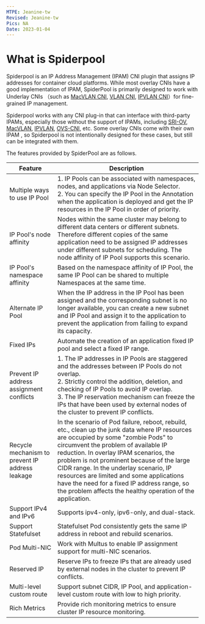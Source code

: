 ```yaml
---
MTPE: Jeanine-tw
Revised: Jeanine-tw
Pics: NA
Date: 2023-01-04
---
```


# What is Spiderpool

Spiderpool is an IP Address Management (IPAM) CNI plugin that assigns IP addresses for container cloud platforms.
While most overlay CNIs have a good implementation of IPAM, SpiderPool is primarily designed to work with Underlay CNIs
（such as [MacVLAN CNI](https://github.com/containernetworking/plugins/tree/main/plugins/main/macvlan), [VLAN CNI](https://github.com/containernetworking/plugins/tree/main/plugins/main/vlan), [IPVLAN CNI](https://github.com/containernetworking/plugins/tree/main/plugins/main/ipvlan)）for fine-grained IP management.

Spiderpool works with any CNI plug-in that can interface with third-party IPAMs, especially those without the support of IPAMs,
including [SRI-OV](https://github.com/k8snetworkplumbingwg/sriov-cni),
[MacVLAN](https://github.com/containernetworking/plugins/tree/main/plugins/main/macvlan),
[IPVLAN](https://github.com/containernetworking/plugins/tree/main/plugins/main/ipvlan),
[OVS-CNI](https://github.com/k8snetworkplumbingwg/ovs-cni), etc.
Some overlay CNIs come with their own IPAM , so Spiderpool is not intentionally designed for these cases, but still can be integrated with them.

The features provided by SpiderPool are as follows.

| Feature | Description
| --------------------------- | ---------------------------------------------------------------------------------------------------------------------------------------------------------------------------------------------------------------------------------------------------------------------------- |
| Multiple ways to use IP Pool | 1. IP Pools can be associated with namespaces, nodes, and applications via Node Selector. <br />2. You can specify the IP Pool in the Annotation when the application is deployed and get the IP resources in the IP Pool in order of priority. |
| IP Pool's node affinity | Nodes within the same cluster may belong to different data centers or different subnets. Therefore different copies of the same application need to be assigned IP addresses under different subnets for scheduling. The node affinity of IP Pool supports this scenario. |
| IP Pool's namespace affinity | Based on the namespace affinity of IP Pool, the same IP Pool can be shared to multiple Namespaces at the same time. |
| Alternate IP Pool | When the IP address in the IP Pool has been assigned and the corresponding subnet is no longer available, you can create a new subnet and IP Pool and assign it to the application to prevent the application from failing to expand its capacity. |
| Fixed IPs | Automate the creation of an application fixed IP pool and select a fixed IP range. |
| Prevent IP address assignment conflicts   | 1. The IP addresses in IP Pools are staggered and the addresses between IP Pools do not overlap. <br />2. Strictly control the addition, deletion, and checking of IP Pools to avoid IP overlap. <br />3. The IP reservation mechanism can freeze the IPs that have been used by external nodes of the cluster to prevent IP conflicts. |
| Recycle mechanism to prevent IP address leakage | In the scenario of Pod failure, reboot, rebuild, etc., clean up the junk data where IP resources are occupied by some "zombie Pods" to circumvent the problem of available IP reduction. In overlay IPAM scenarios, the problem is not prominent because of the large CIDR range. In the underlay scenario, IP resources are limited and some applications have the need for a fixed IP address range, so the problem affects the healthy operation of the application. |
| Support IPv4 and IPv6 | Supports ipv4-only, ipv6-only, and dual-stack. |
| Support Statefulset | Statefulset Pod consistently gets the same IP address in reboot and rebuild scenarios. |
| Pod Multi-NIC| Work with Multus to enable IP assignment support for multi-NIC scenarios. |
| Reserved IP | Reserve IPs to freeze IPs that are already used by external nodes in the cluster to prevent IP conflicts. |
| Multi-level custom route | Support subnet CIDR, IP Pool, and application-level custom route with low to high priority.  |
| Rich Metrics | Provide rich monitoring metrics to ensure cluster IP resource monitoring. |
